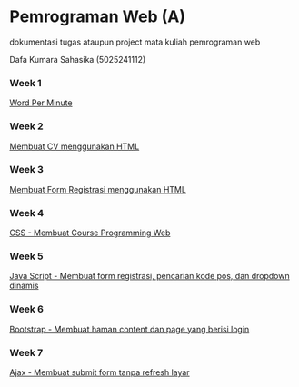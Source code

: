 # Pemrograman Web (A)
dokumentasi tugas ataupun project mata kuliah pemrograman web 

Dafa Kumara Sahasika (5025241112)

### **Week 1**
[Word Per Minute](Word-Per-Minute.md)

### **Week 2**
[Membuat CV menggunakan HTML](cv-html.md)

### **Week 3**
[Membuat Form Registrasi menggunakan HTML](form-and-frame.md)

### **Week 4**
[CSS - Membuat Course Programming Web](course-web-programming.md)

### **Week 5**
[Java Script - Membuat form registrasi, pencarian kode pos, dan dropdown dinamis](java-script.md)

### **Week 6**
[Bootstrap - Membuat haman content dan page yang berisi login](bootsrap.md)

### **Week 7**
[Ajax - Membuat submit form tanpa refresh layar](ajax.md)
